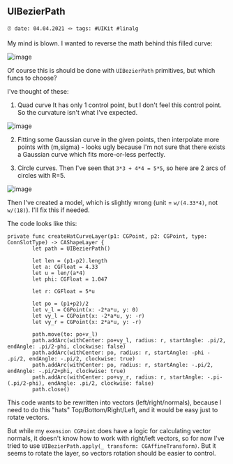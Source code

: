 ## UIBezierPath
`⏰ date: 04.04.2021 🪢 tags: #UIKit #linalg`

My mind is blown. I wanted to reverse the math behind this filled curve: 

![image](https://github.com/gatamar/gist_blog/blob/main/resources/uibezierpath_1.png)

Of course this is should be done with `UIBezierPath` primitives, but which funcs to choose?

I've thought of these:
1. Quad curve 
It has only 1 control point, but I don't feel this control point. So the curvature isn't what I've expected.

![image](https://github.com/gatamar/gist_blog/blob/main/resources/uibezierpath_2.png)

2. Fitting some Gaussian curve in the given points, then interpolate more points with (m,sigma) - looks ugly because I'm not sure that there exists a Gaussian curve which fits more-or-less perfectly.   

3. Circle curves. Then I've seen that `3*3 + 4*4 = 5*5`, so here are 2 arcs of circles with R=5. 

![image](https://github.com/gatamar/gist_blog/blob/main/resources/uibezierpath_3.png)

Then I've created a model, which is slightly wrong (unit = `w/(4.33*4)`, not `w/(18)`). I'll fix this if needed.


The code looks like this:
```
private func createHatCurveLayer(p1: CGPoint, p2: CGPoint, type: ConnSlotType) -> CAShapeLayer {
        let path = UIBezierPath()
        
        let len = (p1-p2).length
        let a: CGFloat = 4.33
        let u = len/(a*4)
        let phi: CGFloat = 1.047
        
        let r: CGFloat = 5*u
        
        let po = (p1+p2)/2
        let v_l = CGPoint(x: -2*a*u, y: 0)
        let vy_l = CGPoint(x: -2*a*u, y: -r)
        let vy_r = CGPoint(x: 2*a*u, y: -r)
        
        path.move(to: po+v_l)
        path.addArc(withCenter: po+vy_l, radius: r, startAngle: .pi/2, endAngle: .pi/2-phi, clockwise: false)
        path.addArc(withCenter: po, radius: r, startAngle: -phi - .pi/2, endAngle: -.pi/2, clockwise: true)
        path.addArc(withCenter: po, radius: r, startAngle: -.pi/2, endAngle: -.pi/2+phi, clockwise: true)
        path.addArc(withCenter: po+vy_r, radius: r, startAngle: -.pi-(.pi/2-phi), endAngle: .pi/2, clockwise: false)
        path.close()
```

This code wants to be rewritten into vectors (left/right/normals), because I need to do this "hats" Top/Bottom/Right/Left, and it would be easy just to rotate vectors.

But while my `exension CGPoint` does have a logic for calculating vector normals, it doesn't know how to work with right/left vectors, so for now I've tried to use `UIBezierPath.apply(_ transform: CGAffineTransform)`. But it seems to rotate the layer, so vectors rotation should be easier to control.




